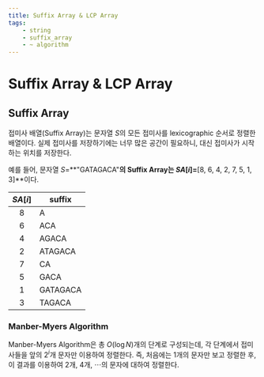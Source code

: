 ```yaml
---
title: Suffix Array & LCP Array
tags:
    - string
    - suffix_array
    - ~ algorithm
---
```


# Suffix Array & LCP Array

## Suffix Array

접미사 배열(Suffix Array)는 문자열 $S$의 모든 접미사를 lexicographic 순서로 정렬한 배열이다.
실제 접미사를 저장하기에는 너무 많은 공간이 필요하니, 대신 접미사가 시작하는 위치를 저장한다.

예를 들어, 문자열 $S$=**"GATAGACA"**의 Suffix Array는 $SA[i]=$**[8, 6, 4, 2, 7, 5, 1, 3]**이다.

<div class="center-table" markdown>

| $SA[i]$ | suffix   |
|:-------:|----------|
| 8       | A        |
| 6       | ACA      |
| 4       | AGACA    |
| 2       | ATAGACA  |
| 7       | CA       |
| 5       | GACA     |
| 1       | GATAGACA |
| 3       | TAGACA   |

</div>

### Manber-Myers Algorithm

Manber-Myers Algorithm은 총 $O(\log N)$개의 단계로 구성되는데, 각 단계에서 접미사들을 앞의 $2^i$개 문자만 이용하여 정렬한다.
즉, 처음에는 $1$개의 문자만 보고 정렬한 후, 이 결과를 이용하여 $2$개, $4$개, $\cdots$의 문자에 대하여 정렬한다.

